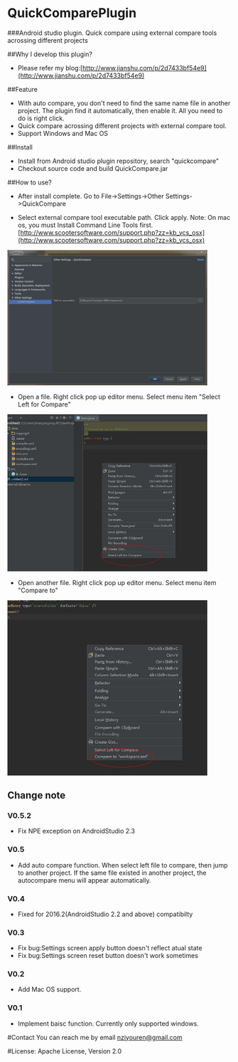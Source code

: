 # QuickComparePlugin
###Android studio plugin. Quick compare using external compare tools acrossing different projects

##Why I develop this plugin?
* Please refer my blog:[http://www.jianshu.com/p/2d7433bf54e9](http://www.jianshu.com/p/2d7433bf54e9)


##Feature
* With auto compare, you don't need to find the same name file in another project. The plugin find it automatically, then enable it. All you need to do is right click.
* Quick compare acrossing different projects with external compare tool.
* Support Windows and Mac OS

##Install 

* Install from Android studio plugin repository, search "quickcompare"
* Checkout source code and build QuickCompare.jar

##How to use?

* After install complete. Go to File->Settings->Other Settings->QuickCompare
    
* Select external compare tool executable path. Click apply. Note: On mac os, you must Install Command Line Tools first. [http://www.scootersoftware.com/support.php?zz=kb_vcs_osx](http://www.scootersoftware.com/support.php?zz=kb_vcs_osx)
    
<img src="https://github.com/nziyouren/QuickComparePlugin/blob/master/screenshots/windows/screenshot1.jpg" alt="Drawing" width="450px" />

* Open a file. Right click pop up editor menu. Select menu item "Select Left for Compare"
    
<img src="https://github.com/nziyouren/QuickComparePlugin/blob/master/screenshots/windows/screenshot2.jpg" alt="Drawing" width="450px" />

* Open another file. Right click pop up editor menu. Select menu item "Compare to"

<img src="https://github.com/nziyouren/QuickComparePlugin/blob/master/screenshots/windows/screenshot3.jpg" alt="Drawing" width="450px" />

## Change note

### V0.5.2
* Fix NPE exception on AndroidStudio 2.3

### V0.5
* Add auto compare function. When select left file to compare, then jump to another project. If the same file existed in another project, the autocompare menu will appear automatically.

### V0.4
* Fixed for 2016.2(AndroidStudio 2.2 and above) compatibilty

### V0.3
* Fix bug:Settings screen apply button doesn't reflect atual state
* Fix bug:Settings screen reset button doesn't work sometimes

### V0.2
* Add Mac OS support.

### V0.1 
* Implement baisc function. Currently only supported windows.
    

#Contact
You can reach me by email nziyouren@gmail.com

#License:
Apache License, Version 2.0

